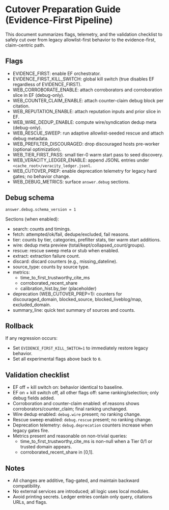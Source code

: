 # Cutover Preparation Guide (Evidence-First Pipeline)

This document summarizes flags, telemetry, and the validation checklist to safely cut over from legacy allowlist-first behavior to the evidence-first, claim-centric path.

## Flags

- EVIDENCE_FIRST: enable EF orchestrator.
- EVIDENCE_FIRST_KILL_SWITCH: global kill switch (true disables EF regardless of EVIDENCE_FIRST).
- WEB_CORROBORATE_ENABLE: attach corroborators and corroboration slice in EF (debug-only).
- WEB_COUNTER_CLAIM_ENABLE: attach counter-claim debug block per citation.
- WEB_REPUTATION_ENABLE: attach reputation inputs and prior slice in EF.
- WEB_WIRE_DEDUP_ENABLE: compute wire/syndication dedup meta (debug-only).
- WEB_RESCUE_SWEEP: run adaptive allowlist-seeded rescue and attach debug metadata.
- WEB_PREFILTER_DISCOURAGED: drop discouraged hosts pre-worker (optional optimization).
- WEB_TIER_FIRST_PASS: small tier-0 warm start pass to seed discovery.
- WEB_VERACITY_LEDGER_ENABLE: append JSONL entries under `<cache_root>/veracity_ledger.jsonl`.
- WEB_CUTOVER_PREP: enable deprecation telemetry for legacy hard gates; no behavior change.
- WEB_DEBUG_METRICS: surface `answer.debug` sections.

## Debug schema

`answer.debug.schema_version = 1`

Sections (when enabled):
- search: counts and timings.
- fetch: attempted/ok/fail, dedupe/excluded, fail reasons.
- tier: counts by tier, categories, prefilter stats, tier warm start additions.
- wire: dedup meta preview (total/kept/collapsed_count/groups).
- rescue: rescue sweep meta or stub when enabled.
- extract: extraction failure count.
- discard: discard counters (e.g., missing_dateline).
- source_type: counts by source type.
- metrics:
  - time_to_first_trustworthy_cite_ms
  - corroborated_recent_share
  - calibration_hist.by_tier (placeholder)
- deprecation (WEB_CUTOVER_PREP=1): counters for discouraged_domain, blocked_source, blocked_liveblog/map, excluded_domain.
- summary_line: quick text summary of sources and counts.

## Rollback

If any regression occurs:
- Set `EVIDENCE_FIRST_KILL_SWITCH=1` to immediately restore legacy behavior.
- Set all experimental flags above back to `0`.

## Validation checklist

- EF off + kill switch on: behavior identical to baseline.
- EF on + kill switch off, all other flags off: same ranking/selection; only debug fields added.
- Corroboration and counter-claim enabled: ef.reasons shows corroborators/counter_claim; final ranking unchanged.
- Wire dedup enabled: `debug.wire` present; no ranking change.
- Rescue sweep enabled: `debug.rescue` present; no ranking change.
- Deprecation telemetry: `debug.deprecation` counters increase when legacy gates fire.
- Metrics present and reasonable on non-trivial queries:
  - time_to_first_trustworthy_cite_ms is non-null when a Tier 0/1 or trusted domain appears.
  - corroborated_recent_share in [0,1].

## Notes

- All changes are additive, flag-gated, and maintain backward compatibility.
- No external services are introduced; all logic uses local modules.
- Avoid printing secrets. Ledger entries contain only query, citations URLs, and flags.
